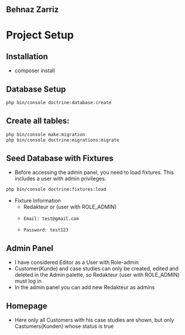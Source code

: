 ## Behnaz Zarriz

# Project Setup

## Installation
- composer install

## Database Setup
```sh
php bin/console doctrine:database:create
```

## Create all tables:
```sh
php bin/console make:migration
php bin/console doctrine:migrations:migrate
```

## Seed Database with Fixtures
- Before accessing the admin panel, you need to load fixtures. This includes a user with admin privileges.
```sh
php bin/console doctrine:fixtures:load
```
- Fixture Information
    - Redakteur or (user  with ROLE_ADMIN)
    -     Email: test@gmail.com
    -     Password: test123


## Admin Panel
- I have considered Editor as a User with Role-admin
- Customer(Kunde) and case studies can only be created, edited and deleted in the Admin palette, so Redakteur (user with ROLE_ADMIN) must log in
- In the admin panel you can add new Redakteur as admins


## Homepage
- Here only all Customers with his case studies are shown, but only Castumers(Kunden) whose status is true